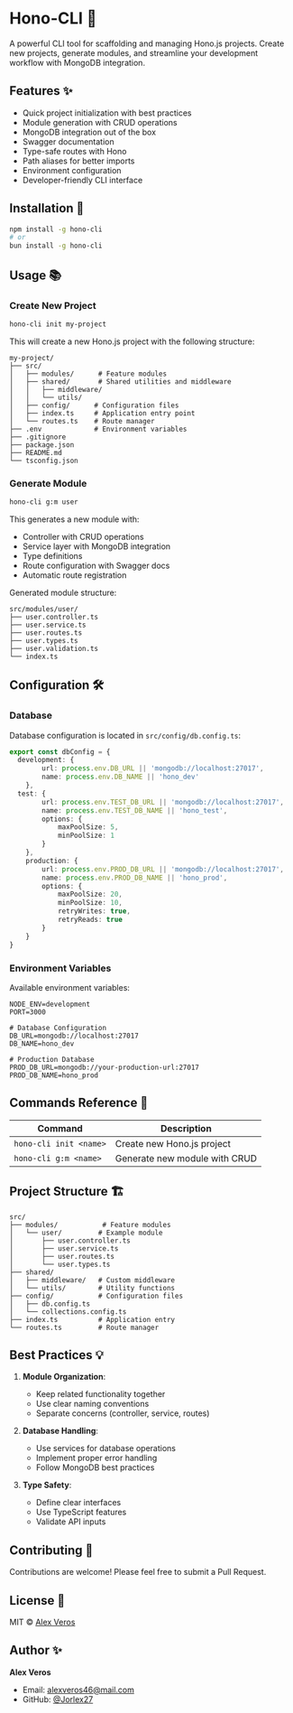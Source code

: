# Hono-CLI 🦊

A powerful CLI tool for scaffolding and managing Hono.js projects. Create new projects, generate modules, and streamline your development workflow with MongoDB integration.

## Features ✨

- Quick project initialization with best practices
- Module generation with CRUD operations
- MongoDB integration out of the box
- Swagger documentation
- Type-safe routes with Hono
- Path aliases for better imports
- Environment configuration
- Developer-friendly CLI interface

## Installation 🚀

```bash
npm install -g hono-cli
# or
bun install -g hono-cli
```

## Usage 📚

### Create New Project

```bash
hono-cli init my-project
```

This will create a new Hono.js project with the following structure:
```
my-project/
├── src/
│   ├── modules/      # Feature modules
│   ├── shared/       # Shared utilities and middleware
│   │   ├── middleware/
│   │   └── utils/
│   ├── config/      # Configuration files
│   ├── index.ts     # Application entry point
│   └── routes.ts    # Route manager
├── .env             # Environment variables
├── .gitignore
├── package.json
├── README.md
└── tsconfig.json
```

### Generate Module

```bash
hono-cli g:m user
```

This generates a new module with:
- Controller with CRUD operations
- Service layer with MongoDB integration
- Type definitions
- Route configuration with Swagger docs
- Automatic route registration

Generated module structure:
```
src/modules/user/
├── user.controller.ts
├── user.service.ts
├── user.routes.ts
├── user.types.ts
├── user.validation.ts
└── index.ts
```

## Configuration 🛠

### Database

Database configuration is located in `src/config/db.config.ts`:
```typescript
export const dbConfig = {
  development: {
        url: process.env.DB_URL || 'mongodb://localhost:27017',
        name: process.env.DB_NAME || 'hono_dev'
    },
  test: {
        url: process.env.TEST_DB_URL || 'mongodb://localhost:27017',
        name: process.env.TEST_DB_NAME || 'hono_test',
        options: {
            maxPoolSize: 5,
            minPoolSize: 1
        }
    },
    production: {
        url: process.env.PROD_DB_URL || 'mongodb://localhost:27017',
        name: process.env.PROD_DB_NAME || 'hono_prod',
        options: {
            maxPoolSize: 20,
            minPoolSize: 10,
            retryWrites: true,
            retryReads: true
        }
    }
}
```

### Environment Variables

Available environment variables:
```env
NODE_ENV=development
PORT=3000

# Database Configuration
DB_URL=mongodb://localhost:27017
DB_NAME=hono_dev

# Production Database
PROD_DB_URL=mongodb://your-production-url:27017
PROD_DB_NAME=hono_prod
```

## Commands Reference 📖

| Command | Description |
|---------|-------------|
| `hono-cli init <name>` | Create new Hono.js project |
| `hono-cli g:m <name>` | Generate new module with CRUD |

## Project Structure 🏗

```
src/
├── modules/           # Feature modules
│   └── user/         # Example module
│       ├── user.controller.ts
│       ├── user.service.ts
│       ├── user.routes.ts
│       └── user.types.ts
├── shared/
│   ├── middleware/   # Custom middleware
│   └── utils/        # Utility functions
├── config/           # Configuration files
│   ├── db.config.ts
│   └── collections.config.ts
├── index.ts          # Application entry
└── routes.ts         # Route manager
```

## Best Practices 💡

1. **Module Organization**:
   - Keep related functionality together
   - Use clear naming conventions
   - Separate concerns (controller, service, routes)

2. **Database Handling**:
   - Use services for database operations
   - Implement proper error handling
   - Follow MongoDB best practices

3. **Type Safety**:
   - Define clear interfaces
   - Use TypeScript features
   - Validate API inputs

## Contributing 🤝

Contributions are welcome! Please feel free to submit a Pull Request.

## License 📄

MIT © [Alex Veros](mailto:alexveros46@mail.com)

## Author ✨

**Alex Veros**
- Email: alexveros46@mail.com
- GitHub: [@Jorlex27](https://github.com/Jorlex27)